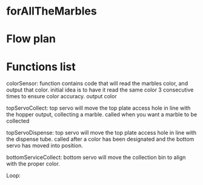# forAllTheMarbles

# Flow plan

# Functions list
  colorSensor:
    function contains code that will read the marbles color, and output that color. initial idea is to have it read the same color 3 consecutive times to ensure color accuracy.
    output color

  topServoCollect:
    top servo will move the top plate access hole in line with the hopper output, collecting a marble.
      called when you want a marble to be collected

  topServoDispense:
    top servo will move the top plate access hole in line with the dispense tube.
      called after a color has been designated and the bottom servo has moved into position. 

  bottomServiceCollect:
    bottom servo will move the collection bin to align with the proper color.


  Loop:
    
    
    
